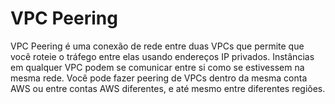 # VPC Peering

VPC Peering é uma conexão de rede entre duas VPCs que permite que você roteie o tráfego entre elas usando endereços IP privados. Instâncias em qualquer VPC podem se comunicar entre si como se estivessem na mesma rede. Você pode fazer peering de VPCs dentro da mesma conta AWS ou entre contas AWS diferentes, e até mesmo entre diferentes regiões.